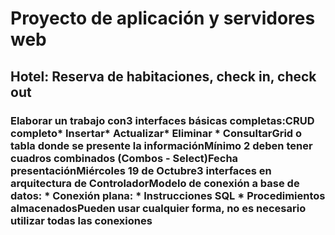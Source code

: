# Proyecto de aplicación y servidores web 
##  Hotel: Reserva de habitaciones, check in, check out ##
### Elaborar un trabajo con3 interfaces básicas completas:CRUD completo* Insertar* Actualizar* Eliminar * ConsultarGrid o tabla donde se presente la informaciónMínimo 2 deben tener cuadros combinados (Combos - Select)Fecha presentaciónMiércoles 19 de Octubre3 interfaces en arquitectura de ControladorModelo de conexión a base de datos: * Conexión plana:       * Instrucciones SQL       * Procedimientos almacenadosPueden usar cualquier forma, no es necesario utilizar todas las conexiones ###
